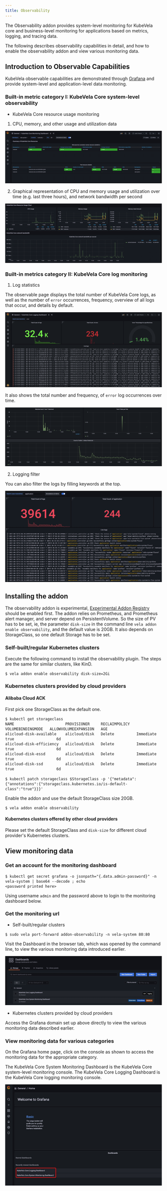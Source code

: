 ```yaml
---
title: Observability
---
```


The Observability addon provides system-level monitoring for KubeVela core and business-level monitoring for applications
based on metrics, logging, and tracing data.

The following describes observability capabilities in detail, and how to enable the observability addon and view various
monitoring data.

## Introduction to Observable Capabilities

KubeVela observable capabilities are demonstrated through [Grafana](https://grafana.com/) and provide system-level and
application-level data monitoring.

### Built-in metric category I: KubeVela Core system-level observability

- KubeVela Core resource usage monitoring

1) CPU, memory, and other usage and utilization data

![](../../resources/observability-system-level-summary-of-source-usages.png)

2) Graphical representation of CPU and memory usage and utilization over time (e.g. last three hours), and network bandwidth per second

![](../../resources/observability-system-level-summary-of-source-usages-chart.png)

### Built-in metrics category II: KubeVela Core log monitoring

1) Log statistics

The observable page displays the total number of KubeVela Core logs, as well as the number of `error` occurrences, frequency,
overview of all logs that occur, and details by default.

![](../../resources/observability-system-level-logging-statistics.png)

It also shows the total number and frequency, of `error` log occurrences over time.

![](../../resources/observability-system-level-logging-statistics2.png)

2) Logging filter

You can also filter the logs by filling keywords at the top.

![](../../resources/observability-system-level-logging-search.png)

## Installing the addon

The observability addon is experimental, [Experimental Addon Registry](../addon/intro.md) should be enabled first. The
addon relies on Prometheus, and Prometheus alert manager, and server depend on PersistentVolume. So the size of PV has to be
set, ie, the parameter `disk-size` in the command line `vela addon enable observability`, and the default value is 20GB.
It also depends on StorageClass, so one default Storage has to be set.

### Self-built/regular Kubernetes clusters

Execute the following command to install the observability plugin. The steps are the same for similar clusters, like KinD.

```shell
$ vela addon enable observability disk-size=2Gi
```

### Kubernetes clusters provided by cloud providers

#### Alibaba Cloud ACK

First pick one StorageClass as the default one.

```shell
$ kubectl get storageclass
NAME                       PROVISIONER     RECLAIMPOLICY   VOLUMEBINDINGMODE   ALLOWVOLUMEEXPANSION   AGE
alicloud-disk-available    alicloud/disk   Delete          Immediate           true                   6d
alicloud-disk-efficiency   alicloud/disk   Delete          Immediate           true                   6d
alicloud-disk-essd         alicloud/disk   Delete          Immediate           true                   6d
alicloud-disk-ssd          alicloud/disk   Delete          Immediate           true                   6d

$ kubectl patch storageclass $StorageClass -p '{"metadata": {"annotations":{"storageclass.kubernetes.io/is-default-class":"true"}}}'
```

Enable the addon and use the default StorageClass size 20GB.

```shell
$ vela addon enable observability
```

#### Kubernetes clusters offered by other cloud providers

Please set the default StorageClass and `disk-size` for different cloud provider's Kubernetes clusters.

## View monitoring data

### Get an account for the monitoring dashboard

```shell
$ kubectl get secret grafana -o jsonpath="{.data.admin-password}" -n vela-system | base64 --decode ; echo
<password printed here>
```

Using username `admin` and the password above to login to the monitoring dashboard below.

### Get the monitoring url

- Self-built/regular clusters

```shell
$ sudo vela port-forward addon-observability -n vela-system 80:80
```

Visit the Dashboard in the browser tab, which was opened by the command line, to view the various monitoring data introduced earlier.

![](../../resources/observability-system-level-dashboards.png)

- Kubernetes clusters provided by cloud providers

Access the Grafana domain set up above directly to view the various monitoring data described earlier.

### View monitoring data for various categories

On the Grafana home page, click on the console as shown to access the monitoring data for the appropriate category.

The KubeVela Core System Monitoring Dashboard is the KubeVela Core system-level monitoring console.
The KubeVela Core Logging Dashboard is the KubeVela Core logging monitoring console.

 ![](../../resources/observability-dashboards.png)

